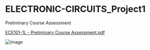# ELECTRONIC-CIRCUITS_Project1
 Preliminary Course Assessment
 
[ECE101-1L - Preliminary Course Assessment.pdf](https://github.com/JvMapote/ELECTRONIC-CIRCUITS_PrelimExam/files/8247352/ECE101-1L.-.Preliminary.Course.Assessment.pdf)

![image](https://user-images.githubusercontent.com/101295973/158231486-c00c292d-7c2b-422c-9335-342850a195a9.png)
